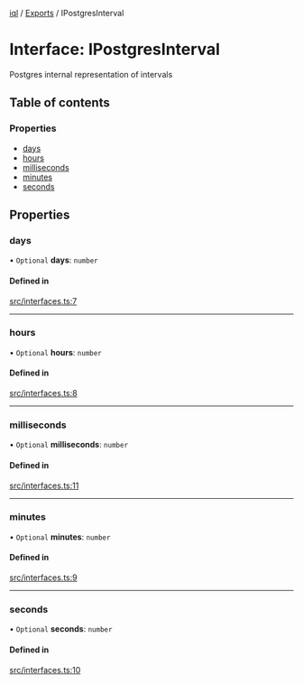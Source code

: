 [iql](../README.md) / [Exports](../modules.md) / IPostgresInterval

# Interface: IPostgresInterval

Postgres internal representation of intervals

## Table of contents

### Properties

- [days](ipostgresinterval.md#days)
- [hours](ipostgresinterval.md#hours)
- [milliseconds](ipostgresinterval.md#milliseconds)
- [minutes](ipostgresinterval.md#minutes)
- [seconds](ipostgresinterval.md#seconds)

## Properties

### days

• `Optional` **days**: `number`

#### Defined in

[src/interfaces.ts:7](https://github.com/altnext/iql/blob/1dab42b/src/interfaces.ts#L7)

___

### hours

• `Optional` **hours**: `number`

#### Defined in

[src/interfaces.ts:8](https://github.com/altnext/iql/blob/1dab42b/src/interfaces.ts#L8)

___

### milliseconds

• `Optional` **milliseconds**: `number`

#### Defined in

[src/interfaces.ts:11](https://github.com/altnext/iql/blob/1dab42b/src/interfaces.ts#L11)

___

### minutes

• `Optional` **minutes**: `number`

#### Defined in

[src/interfaces.ts:9](https://github.com/altnext/iql/blob/1dab42b/src/interfaces.ts#L9)

___

### seconds

• `Optional` **seconds**: `number`

#### Defined in

[src/interfaces.ts:10](https://github.com/altnext/iql/blob/1dab42b/src/interfaces.ts#L10)
